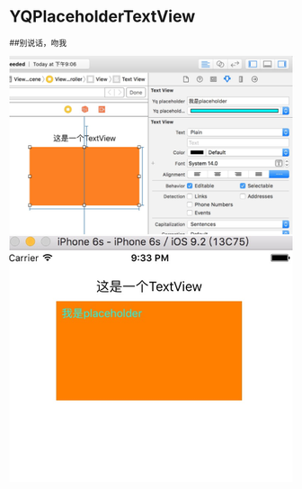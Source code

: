 # YQPlaceholderTextView

##别说话，吻我

![使用方法](https://github.com/yuyedaidao/YQPlaceholderTextView/blob/master/YQPlaceholderTextView/guide1.png)
![疗效](https://github.com/yuyedaidao/YQPlaceholderTextView/blob/master/YQPlaceholderTextView/guide2.png)
